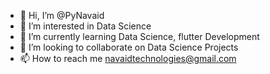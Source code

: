 - 👋 Hi, I’m @PyNavaid
- 👀 I’m interested in Data Science
- 🌱 I’m currently learning Data Science, flutter Development
- 💞️ I’m looking to collaborate on Data Science Projects
- 📫 How to reach me navaidtechnologies@gmail.com

<!---
PyNavaid/PyNavaid is a ✨ special ✨ repository because its `README.md` (this file) appears on your GitHub profile.
You can click the Preview link to take a look at your changes.
--->
